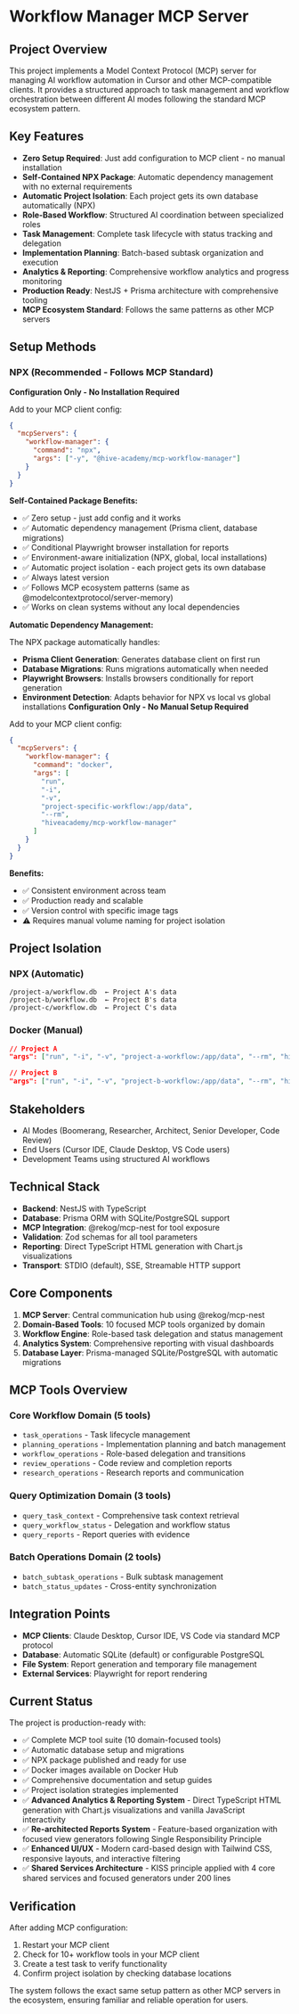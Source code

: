 # Workflow Manager MCP Server

## Project Overview

This project implements a Model Context Protocol (MCP) server for managing AI workflow automation in Cursor and other MCP-compatible clients. It provides a structured approach to task management and workflow orchestration between different AI modes following the standard MCP ecosystem pattern.

## Key Features

- **Zero Setup Required**: Just add configuration to MCP client - no manual installation
- **Self-Contained NPX Package**: Automatic dependency management with no external requirements
- **Automatic Project Isolation**: Each project gets its own database automatically (NPX)
- **Role-Based Workflow**: Structured AI coordination between specialized roles
- **Task Management**: Complete task lifecycle with status tracking and delegation
- **Implementation Planning**: Batch-based subtask organization and execution
- **Analytics & Reporting**: Comprehensive workflow analytics and progress monitoring
- **Production Ready**: NestJS + Prisma architecture with comprehensive tooling
- **MCP Ecosystem Standard**: Follows the same patterns as other MCP servers

## Setup Methods

### NPX (Recommended - Follows MCP Standard)

**Configuration Only - No Installation Required**

Add to your MCP client config:

```json
{
  "mcpServers": {
    "workflow-manager": {
      "command": "npx",
      "args": ["-y", "@hive-academy/mcp-workflow-manager"]
    }
  }
}
```

**Self-Contained Package Benefits:**

- ✅ Zero setup - just add config and it works
- ✅ Automatic dependency management (Prisma client, database migrations)
- ✅ Conditional Playwright browser installation for reports
- ✅ Environment-aware initialization (NPX, global, local installations)
- ✅ Automatic project isolation - each project gets its own database
- ✅ Always latest version
- ✅ Follows MCP ecosystem patterns (same as @modelcontextprotocol/server-memory)
- ✅ Works on clean systems without any local dependencies

**Automatic Dependency Management:**

The NPX package automatically handles:

- **Prisma Client Generation**: Generates database client on first run
- **Database Migrations**: Runs migrations automatically when needed
- **Playwright Browsers**: Installs browsers conditionally for report generation
- **Environment Detection**: Adapts behavior for NPX vs local vs global installations
  **Configuration Only - No Manual Setup Required**

Add to your MCP client config:

```json
{
  "mcpServers": {
    "workflow-manager": {
      "command": "docker",
      "args": [
        "run",
        "-i",
        "-v",
        "project-specific-workflow:/app/data",
        "--rm",
        "hiveacademy/mcp-workflow-manager"
      ]
    }
  }
}
```

**Benefits:**

- ✅ Consistent environment across team
- ✅ Production ready and scalable
- ✅ Version control with specific image tags
- ⚠️ Requires manual volume naming for project isolation

## Project Isolation

### NPX (Automatic)

```
/project-a/workflow.db  ← Project A's data
/project-b/workflow.db  ← Project B's data
/project-c/workflow.db  ← Project C's data
```

### Docker (Manual)

```json
// Project A
"args": ["run", "-i", "-v", "project-a-workflow:/app/data", "--rm", "hiveacademy/mcp-workflow-manager"]

// Project B
"args": ["run", "-i", "-v", "project-b-workflow:/app/data", "--rm", "hiveacademy/mcp-workflow-manager"]
```

## Stakeholders

- AI Modes (Boomerang, Researcher, Architect, Senior Developer, Code Review)
- End Users (Cursor IDE, Claude Desktop, VS Code users)
- Development Teams using structured AI workflows

## Technical Stack

- **Backend**: NestJS with TypeScript
- **Database**: Prisma ORM with SQLite/PostgreSQL support
- **MCP Integration**: @rekog/mcp-nest for tool exposure
- **Validation**: Zod schemas for all tool parameters
- **Reporting**: Direct TypeScript HTML generation with Chart.js visualizations
- **Transport**: STDIO (default), SSE, Streamable HTTP support

## Core Components

1. **MCP Server**: Central communication hub using @rekog/mcp-nest
2. **Domain-Based Tools**: 10 focused MCP tools organized by domain
3. **Workflow Engine**: Role-based task delegation and status management
4. **Analytics System**: Comprehensive reporting with visual dashboards
5. **Database Layer**: Prisma-managed SQLite/PostgreSQL with automatic migrations

## MCP Tools Overview

### Core Workflow Domain (5 tools)

- `task_operations` - Task lifecycle management
- `planning_operations` - Implementation planning and batch management
- `workflow_operations` - Role-based delegation and transitions
- `review_operations` - Code review and completion reports
- `research_operations` - Research reports and communication

### Query Optimization Domain (3 tools)

- `query_task_context` - Comprehensive task context retrieval
- `query_workflow_status` - Delegation and workflow status
- `query_reports` - Report queries with evidence

### Batch Operations Domain (2 tools)

- `batch_subtask_operations` - Bulk subtask management
- `batch_status_updates` - Cross-entity synchronization

## Integration Points

- **MCP Clients**: Claude Desktop, Cursor IDE, VS Code via standard MCP protocol
- **Database**: Automatic SQLite (default) or configurable PostgreSQL
- **File System**: Report generation and temporary file management
- **External Services**: Playwright for report rendering

## Current Status

The project is production-ready with:

- ✅ Complete MCP tool suite (10 domain-focused tools)
- ✅ Automatic database setup and migrations
- ✅ NPX package published and ready for use
- ✅ Docker images available on Docker Hub
- ✅ Comprehensive documentation and setup guides
- ✅ Project isolation strategies implemented
- ✅ **Advanced Analytics & Reporting System** - Direct TypeScript HTML generation with Chart.js visualizations and vanilla JavaScript interactivity
- ✅ **Re-architected Reports System** - Feature-based organization with focused view generators following Single Responsibility Principle  
- ✅ **Enhanced UI/UX** - Modern card-based design with Tailwind CSS, responsive layouts, and interactive filtering
- ✅ **Shared Services Architecture** - KISS principle applied with 4 core shared services and focused generators under 200 lines

## Verification

After adding MCP configuration:

1. Restart your MCP client
2. Check for 10+ workflow tools in your MCP client
3. Create a test task to verify functionality
4. Confirm project isolation by checking database locations

The system follows the exact same setup pattern as other MCP servers in the ecosystem, ensuring familiar and reliable operation for users.
